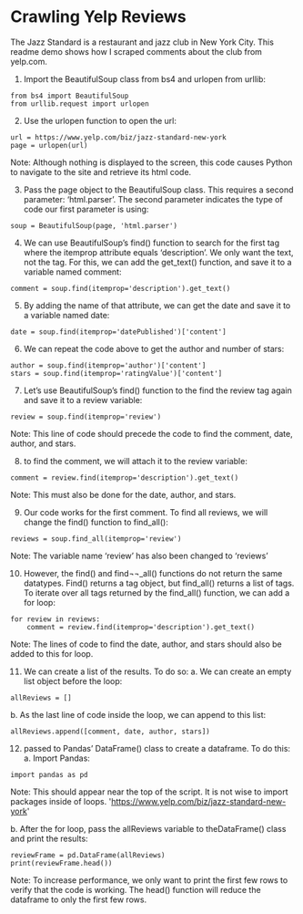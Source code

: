 # Crawling Yelp Reviews
The Jazz Standard is a restaurant and jazz club in New York City. This readme demo shows how I scraped comments about the club from yelp.com.

1. Import the BeautifulSoup class from bs4 and urlopen from urllib:
```
from bs4 import BeautifulSoup
from urllib.request import urlopen
```

2. Use the urlopen function to open the url:
```
url = https://www.yelp.com/biz/jazz-standard-new-york
page = urlopen(url)
```
Note:
Although nothing is displayed to the screen, this code causes Python to navigate to the site and retrieve its html code.

3. Pass the page object to the BeautifulSoup class. This requires a second parameter: ‘html.parser’. The second parameter indicates the type of code our first parameter is using:
```
soup = BeautifulSoup(page, 'html.parser')
```

4. We can use BeautifulSoup’s find() function to search for the first tag where the itemprop attribute equals ‘description’. We only want the text, not the tag. For this, we can add the get_text() function, and save it to a variable named comment:
```
comment = soup.find(itemprop='description').get_text()
```

5. By adding the name of that attribute, we can get the date and save it to a variable named date:
```
date = soup.find(itemprop='datePublished')['content'] 
```

6.	We can repeat the code above to get the author and number of stars:
```
author = soup.find(itemprop='author')['content']
stars = soup.find(itemprop='ratingValue')['content']
```

7.	Let’s use BeautifulSoup’s find() function to the find the review tag again and save it to a review variable:
```
review = soup.find(itemprop='review')
```
Note:
	This line of code should precede the code to find the comment, date, author, and stars.

8.	to find the comment, we will attach it to the review variable:
```
comment = review.find(itemprop='description').get_text()
```

Note:
	This must also be done for the date, author, and stars.

9.	Our code works for the first comment. To find all reviews, we will change the find() function to find_all():
```
reviews = soup.find_all(itemprop='review')
```

Note:
	The variable name ‘review’ has also been changed to ‘reviews’

10.	However, the find() and find¬¬_all() functions do not return the same datatypes. Find() returns a tag object, but find_all() returns a list of tags. To iterate over all tags returned by the find_all() function, we can add a for loop:
```
for review in reviews:
    comment = review.find(itemprop='description').get_text()
```

Note:
The lines of code to find the date, author, and stars should also be added to this for loop.

11.	We can create a list of the results. To do so:
    a.	We can create an empty list object before the loop:
```
allReviews = []
```
b.	As the last line of code inside the loop, we can append to this list:
```
allReviews.append([comment, date, author, stars])
```

12.	passed to Pandas’ DataFrame() class to create a dataframe. To do this:
a.	Import Pandas:
```
import pandas as pd
```
Note:
This should appear near the top of the script. It is not wise to import packages inside of loops.
'https://www.yelp.com/biz/jazz-standard-new-york'

b.	After the for loop, pass the allReviews variable to theDataFrame() class and print the results:
```
reviewFrame = pd.DataFrame(allReviews)
print(reviewFrame.head())
```
Note:
To increase performance, we only want to print the first few rows to verify that the code is working. The head() function will reduce the dataframe to only the first few rows.



